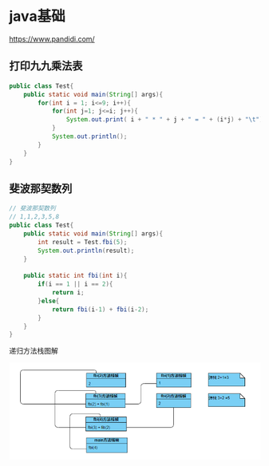 # java基础

https://www.pandidi.com/

## 打印九九乘法表

```java
public class Test{
    public static void main(String[] args){
        for(int i = 1; i<=9; i++){
            for(int j=1; j<=i; j++){
                System.out.print( i + " * " + j + " = " + (i*j) + "\t");
            }
            System.out.println();
        }
    }
}
```

## 斐波那契数列

```java
// 斐波那契数列
// 1,1,2,3,5,8
public class Test{
    public static void main(String[] args){
        int result = Test.fbi(5);
        System.out.println(result);
    }
    
    public static int fbi(int i){
        if(i == 1 || i == 2){
            return i;
        }else{
            return fbi(i-1) + fbi(i-2);
        }
    }
}
```

递归方法栈图解

![](../doc/01.png)

